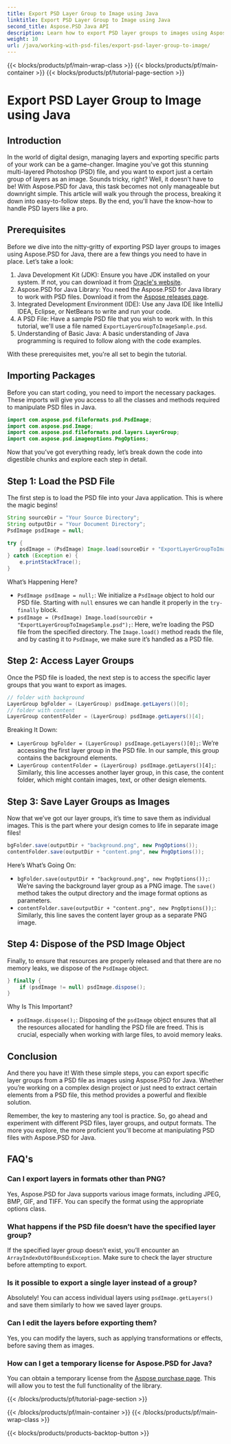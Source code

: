 ```yaml
---
title: Export PSD Layer Group to Image using Java
linktitle: Export PSD Layer Group to Image using Java
second_title: Aspose.PSD Java API
description: Learn how to export PSD layer groups to images using Aspose.PSD for Java with this step-by-step guide. Perfect for developers and designers.
weight: 10
url: /java/working-with-psd-files/export-psd-layer-group-to-image/
---
```


{{< blocks/products/pf/main-wrap-class >}}
{{< blocks/products/pf/main-container >}}
{{< blocks/products/pf/tutorial-page-section >}}

# Export PSD Layer Group to Image using Java

## Introduction

In the world of digital design, managing layers and exporting specific parts of your work can be a game-changer. Imagine you've got this stunning multi-layered Photoshop (PSD) file, and you want to export just a certain group of layers as an image. Sounds tricky, right? Well, it doesn’t have to be! With Aspose.PSD for Java, this task becomes not only manageable but downright simple. This article will walk you through the process, breaking it down into easy-to-follow steps. By the end, you'll have the know-how to handle PSD layers like a pro.

## Prerequisites

Before we dive into the nitty-gritty of exporting PSD layer groups to images using Aspose.PSD for Java, there are a few things you need to have in place. Let’s take a look:

1. Java Development Kit (JDK): Ensure you have JDK installed on your system. If not, you can download it from [Oracle's website](https://www.oracle.com/java/technologies/javase-downloads.html).
2. Aspose.PSD for Java Library: You need the Aspose.PSD for Java library to work with PSD files. Download it from the [Aspose releases page](https://releases.aspose.com/psd/java/).
3. Integrated Development Environment (IDE): Use any Java IDE like IntelliJ IDEA, Eclipse, or NetBeans to write and run your code.
4. A PSD File: Have a sample PSD file that you wish to work with. In this tutorial, we'll use a file named `ExportLayerGroupToImageSample.psd`.
5. Understanding of Basic Java: A basic understanding of Java programming is required to follow along with the code examples.

With these prerequisites met, you're all set to begin the tutorial.

## Importing Packages

Before you can start coding, you need to import the necessary packages. These imports will give you access to all the classes and methods required to manipulate PSD files in Java.

```java
import com.aspose.psd.fileformats.psd.PsdImage;
import com.aspose.psd.Image;
import com.aspose.psd.fileformats.psd.layers.LayerGroup;
import com.aspose.psd.imageoptions.PngOptions;
```

Now that you’ve got everything ready, let’s break down the code into digestible chunks and explore each step in detail.

## Step 1: Load the PSD File

The first step is to load the PSD file into your Java application. This is where the magic begins!

```java
String sourceDir = "Your Source Directory";
String outputDir = "Your Document Directory";
PsdImage psdImage = null;

try {
    psdImage = (PsdImage) Image.load(sourceDir + "ExportLayerGroupToImageSample.psd");
} catch (Exception e) {
    e.printStackTrace();
}
```

What’s Happening Here?
- `PsdImage psdImage = null;`: We initialize a `PsdImage` object to hold our PSD file. Starting with `null` ensures we can handle it properly in the `try-finally` block.
- `psdImage = (PsdImage) Image.load(sourceDir + "ExportLayerGroupToImageSample.psd");`: Here, we’re loading the PSD file from the specified directory. The `Image.load()` method reads the file, and by casting it to `PsdImage`, we make sure it’s handled as a PSD file.

## Step 2: Access Layer Groups

Once the PSD file is loaded, the next step is to access the specific layer groups that you want to export as images.

```java
// folder with background
LayerGroup bgFolder = (LayerGroup) psdImage.getLayers()[0];
// folder with content
LayerGroup contentFolder = (LayerGroup) psdImage.getLayers()[4];
```

Breaking It Down:
- `LayerGroup bgFolder = (LayerGroup) psdImage.getLayers()[0];`: We’re accessing the first layer group in the PSD file. In our sample, this group contains the background elements.
- `LayerGroup contentFolder = (LayerGroup) psdImage.getLayers()[4];`: Similarly, this line accesses another layer group, in this case, the content folder, which might contain images, text, or other design elements.

## Step 3: Save Layer Groups as Images

Now that we’ve got our layer groups, it’s time to save them as individual images. This is the part where your design comes to life in separate image files!

```java
bgFolder.save(outputDir + "background.png", new PngOptions());
contentFolder.save(outputDir + "content.png", new PngOptions());
```

Here’s What’s Going On:
- `bgFolder.save(outputDir + "background.png", new PngOptions());`: We’re saving the background layer group as a PNG image. The `save()` method takes the output directory and the image format options as parameters.
- `contentFolder.save(outputDir + "content.png", new PngOptions());`: Similarly, this line saves the content layer group as a separate PNG image.

## Step 4: Dispose of the PSD Image Object

Finally, to ensure that resources are properly released and that there are no memory leaks, we dispose of the `PsdImage` object.

```java
} finally {
    if (psdImage != null) psdImage.dispose();
}
```

Why Is This Important?
- `psdImage.dispose();`: Disposing of the `psdImage` object ensures that all the resources allocated for handling the PSD file are freed. This is crucial, especially when working with large files, to avoid memory leaks.

## Conclusion

And there you have it! With these simple steps, you can export specific layer groups from a PSD file as images using Aspose.PSD for Java. Whether you’re working on a complex design project or just need to extract certain elements from a PSD file, this method provides a powerful and flexible solution.

Remember, the key to mastering any tool is practice. So, go ahead and experiment with different PSD files, layer groups, and output formats. The more you explore, the more proficient you'll become at manipulating PSD files with Aspose.PSD for Java.

## FAQ's

### Can I export layers in formats other than PNG?
Yes, Aspose.PSD for Java supports various image formats, including JPEG, BMP, GIF, and TIFF. You can specify the format using the appropriate options class.

### What happens if the PSD file doesn’t have the specified layer group?
If the specified layer group doesn’t exist, you’ll encounter an `ArrayIndexOutOfBoundsException`. Make sure to check the layer structure before attempting to export.

### Is it possible to export a single layer instead of a group?
Absolutely! You can access individual layers using `psdImage.getLayers()` and save them similarly to how we saved layer groups.

### Can I edit the layers before exporting them?
Yes, you can modify the layers, such as applying transformations or effects, before saving them as images.

### How can I get a temporary license for Aspose.PSD for Java?
You can obtain a temporary license from the [Aspose purchase page](https://purchase.aspose.com/temporary-license/). This will allow you to test the full functionality of the library.

{{< /blocks/products/pf/tutorial-page-section >}}

{{< /blocks/products/pf/main-container >}}
{{< /blocks/products/pf/main-wrap-class >}}

{{< blocks/products/products-backtop-button >}}
